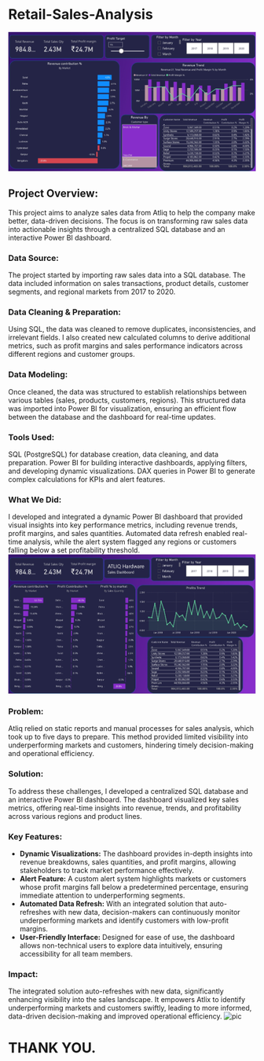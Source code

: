 # Retail-Sales-Analysis
![pic](https://github.com/abdusami-mohammed/Retail-Sales-Analysis/blob/720976355ae9a16cc908e116a3982d91af44a6cf/Images/Sales%20Analytics%20dashboard%20PF%20PROJ_page-3.jpg)

## Project Overview:
This project aims to analyze sales data from Atliq to help the company make better, data-driven decisions. The focus is on transforming raw sales data into actionable insights through a centralized SQL database and an interactive Power BI dashboard.

### Data Source:
The project started by importing raw sales data into a SQL database.
The data included information on sales transactions, product details, customer segments, and regional markets from 2017 to 2020.
### Data Cleaning & Preparation:
Using SQL, the data was cleaned to remove duplicates, inconsistencies, and irrelevant fields.
I also created new calculated columns to derive additional metrics, such as profit margins and sales performance indicators across different regions and customer groups.
### Data Modeling:
Once cleaned, the data was structured to establish relationships between various tables (sales, products, customers, regions).
This structured data was imported into Power BI for visualization, ensuring an efficient flow between the database and the dashboard for real-time updates.
### Tools Used:
SQL (PostgreSQL) for database creation, data cleaning, and data preparation.
Power BI for building interactive dashboards, applying filters, and developing dynamic visualizations.
DAX queries in Power BI to generate complex calculations for KPIs and alert features.
### What We Did:
I developed and integrated a dynamic Power BI dashboard that provided visual insights into key performance metrics, including revenue trends, profit margins, and sales quantities.
Automated data refresh enabled real-time analysis, while the alert system flagged any regions or customers falling below a set profitability threshold.
![pic](https://github.com/abdusami-mohammed/Retail-Sales-Analysis/blob/720976355ae9a16cc908e116a3982d91af44a6cf/Images/Sales%20Analytics%20dashboard%20PF%20PROJ_page-2.jpg)
### Problem:
Atliq relied on static reports and manual processes for sales analysis, which took up to five days to prepare. This method provided limited visibility into underperforming markets and customers, hindering timely decision-making and operational efficiency.

### Solution:
To address these challenges, I developed a centralized SQL database and an interactive Power BI dashboard. The dashboard visualized key sales metrics, offering real-time insights into revenue, trends, and profitability across various regions and product lines.

### Key Features:

- **Dynamic Visualizations:** The dashboard provides in-depth insights into revenue breakdowns, sales quantities, and profit margins, allowing stakeholders to track market performance effectively.
- **Alert Feature:** A custom alert system highlights markets or customers whose profit margins fall below a predetermined percentage, ensuring immediate attention to underperforming segments.
- **Automated Data Refresh:** With an integrated solution that auto-refreshes with new data, decision-makers can continuously monitor underperforming markets and identify customers with low-profit margins.
- **User-Friendly Interface:** Designed for ease of use, the dashboard allows non-technical users to explore data intuitively, ensuring accessibility for all team members.

### Impact:
The integrated solution auto-refreshes with new data, significantly enhancing visibility into the sales landscape. It empowers Atlix to identify underperforming markets and customers swiftly, leading to more informed, data-driven decision-making and improved operational efficiency.
![pic]()

# THANK YOU.

